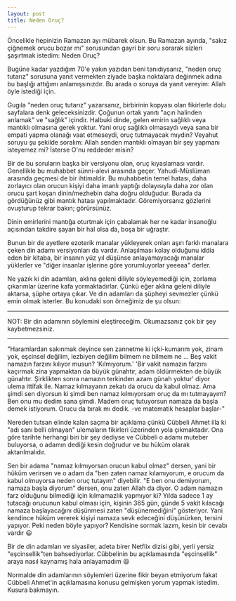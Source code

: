 ```yaml
---
layout: post
title: Neden Oruç?
---
```


Öncelikle hepinizin Ramazan ayı mübarek olsun. Bu Ramazan ayında, "sakız çiğnemek orucu bozar mı" sorusundan gayri bir soru sorarak sizleri şaşırtmak istedim: Neden Oruç?

Bugüne kadar yazdığım 70'e yakın yazıdan beni tanıdıysanız, "neden oruç tutarız" sorusuna yanıt vermekten ziyade başka noktalara değinmek adına bu başlığı attığımı anlamışsınızdır. Bu arada o soruya da yanıt vereyim: Allah öyle istediği için.

Gugıla "neden oruç tutarız" yazarsanız, birbirinin kopyası olan fikirlerle dolu sayfalara denk geleceksinizdir. Çoğunun ortak yanıtı "açın halinden anlamak" ve "sağlık" içindir. Halbuki dinde, gelen emirin sağlıklı veya mantıklı olmasına gerek yoktur. Yani oruç sağlıklı olmasaydı veya sana bir empati yapma olanağı vaat etmeseydi, oruç tutmayacak mıydın? Veyahut soruyu şu şekilde soralım: Allah senden mantıklı olmayan bir şey yapmanı isteyemez mi? İsterse O'nu reddeder misin?

Bir de bu soruların başka bir versiyonu olan, oruç kıyaslaması vardır. Genellikle bu muhabbet sünni-alevi arasında geçer. Yahudi-Müslüman arasında geçmesi de bir ihtimaldir. Bu muhabbetin temel hatası, daha zorlayıcı olan orucun kişiyi daha imanlı yaptığı dolayısıyla daha zor olan orucu şart koşan dinin/mezhebin daha doğru olduğudur. Burada da gördüğünüz gibi mantık hatası yapılmaktadır. Göremiyorsanız gözlerini ovuşturup tekrar bakın; görürsünüz.

Dinin emirlerini mantığa oturtmak için çabalamak her ne kadar insanoğlu açısından takdire şayan bir hal olsa da, boşa bir uğraştır.

Bunun bir de ayetlere ezoterik manalar yükleyerek onları aşırı farklı manalara çeken din adamı versiyonları da vardır. Anlaşılması kolay olduğunu iddia eden bir kitaba, bir insanın yüz yıl düşünse anlayamayacağı manalar yüklerler ve "diğer insanlar işlerine göre yorumluyorlar yeeeaa" derler.

Ne yazık ki din adamları, aklına geleni diliyle söyleyemediği için, zorlama çıkarımlar üzerine kafa yormaktadırlar. Çünkü eğer aklına geleni diliyle aktarsa, şüphe ortaya çıkar. Ve din adamları da şüpheyi sevmezler çünkü emin olmak isterler. Bu konudaki son örneğimiz de şu olsun:

---

NOT: Bir din adamının söylemini eleştireceğim. Okumazsanız çok bir şey kaybetmezsiniz.

---

"Haramlardan sakınmak deyince sen zannetme ki içki-kumarım yok, zinam yok, eşcinsel değilim, lezbiyen değilim bilmem ne bilmem ne ... Beş vakit namazın farzını kılıyor musun? 'Kılmıyorum.' 'Bir vakit namazın farzını kaçırmak zina yapmaktan da büyük günahtır, adam öldürmekten de büyük günahtır. Şirklikten sonra namazın terkinden azam günah yoktur' diyor ulema ittifak ile. Namaz kılmayanın zekatı da orucu da kabul olmaz. Ama şimdi sen diyorsun ki şimdi ben namaz kılmıyorsam oruç da mı tutmayayım? Ben onu mu dedim sana şimdi. Madem oruç tutuyorsun namaza da başla demek istiyorum. Orucu da bırak mı dedik. -ve matematik hesaplar başlar-"

Nereden tutsan elinde kalan saçma bir açıklama çünkü Cübbeli Ahmet illa ki "adı sanı belli olmayan" ulemaların fikirleri üzerinden yola çıkmaktadır. Ona göre tarihte herhangi biri bir şey dediyse ve Cübbeli o adamı muteber buluyorsa, o adamın dediği kesin doğrudur ve bu hüküm olarak aktarılmalıdır.

Sen bir adama "namaz kılmıyorsan orucun kabul olmaz" dersen, yani bir hüküm verirsen ve o adam da "ben zaten namaz kılamıyorum, e orucum da kabul olmuyorsa neden oruç tutayım" diyebilir. "E ben onu demiyorum, namaza başla diyorum" dersen, onu zaten Allah da diyor. O adam namazın farz olduğunu bilmediği için kılmamazlık yapmıyor ki? Yılda sadece 1 ay tutacağı orucunun kabul olması için, kişinin 365 gün, günde 5 vakit kılacağı namaza başlayacağını düşünmesi zaten "düşünemediğini" gösteriyor. Yani kendince hüküm vererek kişiyi namaza sevk edeceğini düşünürken, tersini yapıyor. Peki neden böyle yapıyor? Kendisine sormak lazım, kesin bir cevabı vardır 😃

Bir de din adamları ve siyasiler, adeta birer Netflix dizisi gibi, yerli yersiz "eşcinsellik"ten bahsediyorlar. Cübbelinin bu açıklamasında "eşcinsellik" araya nasıl kaynamış hala anlayamadım 😃

Normalde din adamlarının söylemleri üzerine fikir beyan etmiyorum fakat Cübbeli Ahmet'in açıklamasına konusu gelmişken yorum yapmak istedim. Kusura bakmayın.